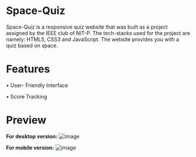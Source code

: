 # Space-Quiz
Space-Quiz is a responsive quiz website that was built as a project assigned by the IEEE club of NIT-P. The tech-stacks used for the project are namely: HTML5, CSS3 and JavaScript. The website provides you with a quiz based on space.
# Features
•	User- Friendly Interface

•	Score Tracking
# Preview
**For desktop version:**
![image](https://github.com/shreyaaa2635/Space-Quiz/assets/148998316/9ce5d96f-ef2b-4e1c-a6fc-819f389daa04)

**For mobile version:**
![image](https://github.com/shreyaaa2635/Space-Quiz/assets/148998316/4e690b67-148e-4a36-9d9f-9c9345599847)



